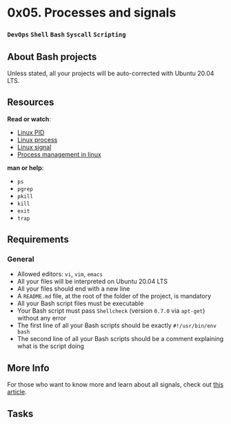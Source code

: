 # 0x05. Processes and signals

### `DevOps` `Shell` `Bash` `Syscall` `Scripting`

## About Bash projects
Unless stated, all your projects will be auto-corrected with Ubuntu 20.04 LTS.

## Resources
**Read or watch**:

* [Linux PID](http://www.linfo.org/pid.html)
* [Linux process](https://www.thegeekstuff.com/2012/03/linux-processes-environment/)
* [Linux signal](https://www.educative.io/answers/what-are-linux-signals)
* [Process management in linux](https://www.digitalocean.com/community/tutorials/process-management-in-linux)

**man or help**:

* `ps`
* `pgrep`
* `pkill`
* `kill`
* `exit`
* `trap`

## Requirements

### General

* Allowed editors: `vi`, `vim`, `emacs`
* All your files will be interpreted on Ubuntu 20.04 LTS
* All your files should end with a new line
* A `README.md` file, at the root of the folder of the project, is mandatory
* All your Bash script files must be executable
* Your Bash script must pass `Shellcheck` (version `0.7.0` via `apt-get`) without any error
* The first line of all your Bash scripts should be exactly `#!/usr/bin/env bash`
* The second line of all your Bash scripts should be a comment explaining what is the script doing

## More Info
For those who want to know more and learn about all signals, check out [this article](https://www.computerhope.com/unix/signals.htm).

## Tasks
